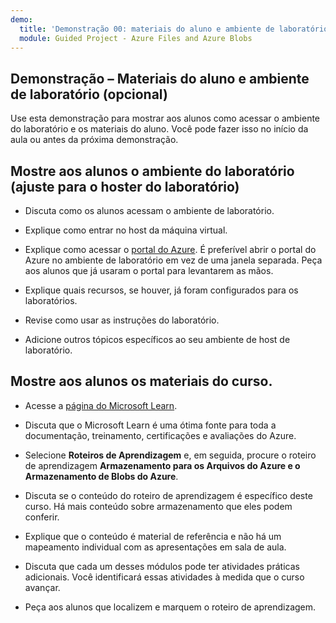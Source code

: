 ```yaml
---
demo:
  title: 'Demonstração 00: materiais do aluno e ambiente de laboratório (ajustar)'
  module: Guided Project - Azure Files and Azure Blobs
---
```

## Demonstração – Materiais do aluno e ambiente de laboratório (opcional)

Use esta demonstração para mostrar aos alunos como acessar o ambiente do laboratório e os materiais do aluno. Você pode fazer isso no início da aula ou antes da próxima demonstração. 

## Mostre aos alunos o ambiente do laboratório (ajuste para o hoster do laboratório)

- Discuta como os alunos acessam o ambiente de laboratório. 

- Explique como entrar no host da máquina virtual.

- Explique como acessar o [portal do Azure](https://portal.azure.com). É preferível abrir o portal do Azure no ambiente de laboratório em vez de uma janela separada. Peça aos alunos que já usaram o portal para levantarem as mãos. 

- Explique quais recursos, se houver, já foram configurados para os laboratórios.

- Revise como usar as instruções do laboratório. 

- Adicione outros tópicos específicos ao seu ambiente de host de laboratório. 

## Mostre aos alunos os materiais do curso.

- Acesse a [página do Microsoft Learn](https://learn.microsoft.com).

- Discuta que o Microsoft Learn é uma ótima fonte para toda a documentação, treinamento, certificações e avaliações do Azure. 

- Selecione **Roteiros de Aprendizagem** e, em seguida, procure o roteiro de aprendizagem **Armazenamento para os Arquivos do Azure e o Armazenamento de Blobs do Azure**.

- Discuta se o conteúdo do roteiro de aprendizagem é específico deste curso. Há mais conteúdo sobre armazenamento que eles podem conferir.

- Explique que o conteúdo é material de referência e não há um mapeamento individual com as apresentações em sala de aula.

- Discuta que cada um desses módulos pode ter atividades práticas adicionais. Você identificará essas atividades à medida que o curso avançar. 

- Peça aos alunos que localizem e marquem o roteiro de aprendizagem.

 
